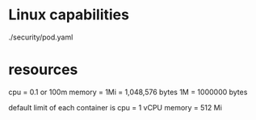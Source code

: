 # Linux capabilities

./security/pod.yaml


# resources

cpu = 0.1 or 100m
memory = 1Mi = 1,048,576 bytes
1M = 1000000 bytes


default limit of each container is 
cpu = 1 vCPU
memory = 512 Mi

